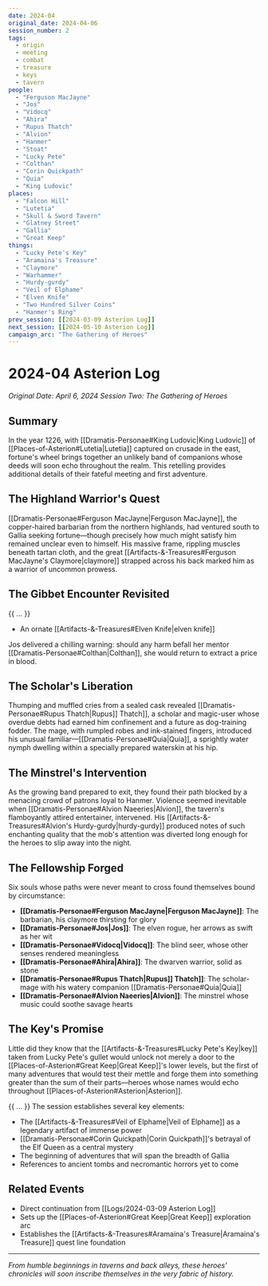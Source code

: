 ```yaml
---
date: 2024-04  
original_date: 2024-04-06
session_number: 2
tags: 
  - origin
  - meeting
  - combat
  - treasure
  - keys
  - tavern
people: 
  - "Ferguson MacJayne"
  - "Jos"
  - "Vidocq"
  - "Ahira"
  - "Rupus Thatch"
  - "Alvion"
  - "Hanmer"
  - "Stoat"
  - "Lucky Pete"
  - "Colthan"
  - "Corin Quickpath"
  - "Quia"
  - "King Ludovic"
places:
  - "Falcon Hill"
  - "Lutetia"
  - "Skull & Sword Tavern"
  - "Glatney Street"
  - "Gallia"
  - "Great Keep"
things:
  - "Lucky Pete's Key"
  - "Aramaina's Treasure"
  - "Claymore"
  - "Warhammer"
  - "Hurdy-gurdy"
  - "Veil of Elphame"
  - "Elven Knife"
  - "Two Hundred Silver Coins"
  - "Hanmer's Ring"
prev_session: [[2024-03-09 Asterion Log]]
next_session: [[2024-05-10 Asterion Log]]
campaign_arc: "The Gathering of Heroes"
---
```

# 2024-04 Asterion Log
*Original Date: April 6, 2024*
*Session Two: The Gathering of Heroes*

## Summary
In the year 1226, with [[Dramatis-Personae#King Ludovic|King Ludovic]] of [[Places-of-Asterion#Lutetia|Lutetia]] captured on crusade in the east, fortune's wheel brings together an unlikely band of companions whose deeds will soon echo throughout the realm. This retelling provides additional details of their fateful meeting and first adventure.

## The Highland Warrior's Quest
[[Dramatis-Personae#Ferguson MacJayne|Ferguson MacJayne]], the copper-haired barbarian from the northern highlands, had ventured south to Gallia seeking fortune—though precisely how much might satisfy him remained unclear even to himself. His massive frame, rippling muscles beneath tartan cloth, and the great [[Artifacts-&-Treasures#Ferguson MacJayne's Claymore|claymore]] strapped across his back marked him as a warrior of uncommon prowess.

## The Gibbet Encounter Revisited  
{{ ... }}
- An ornate [[Artifacts-&-Treasures#Elven Knife|elven knife]]

Jos delivered a chilling warning: should any harm befall her mentor [[Dramatis-Personae#Colthan|Colthan]], she would return to extract a price in blood.

## The Scholar's Liberation
Thumping and muffled cries from a sealed cask revealed [[Dramatis-Personae#Rupus Thatch|Rupus]] Thatch]], a scholar and magic-user whose overdue debts had earned him confinement and a future as dog-training fodder. The mage, with rumpled robes and ink-stained fingers, introduced his unusual familiar—[[Dramatis-Personae#Quia|Quia]], a sprightly water nymph dwelling within a specially prepared waterskin at his hip.

## The Minstrel's Intervention
As the growing band prepared to exit, they found their path blocked by a menacing crowd of patrons loyal to Hanmer. Violence seemed inevitable when [[Dramatis-Personae#Alvion Naeeries|Alvion]], the tavern's flamboyantly attired entertainer, intervened. His [[Artifacts-&-Treasures#Alvion's Hurdy-gurdy|hurdy-gurdy]] produced notes of such enchanting quality that the mob's attention was diverted long enough for the heroes to slip away into the night.

## The Fellowship Forged
Six souls whose paths were never meant to cross found themselves bound by circumstance:
- **[[Dramatis-Personae#Ferguson MacJayne|Ferguson MacJayne]]**: The barbarian, his claymore thirsting for glory
- **[[Dramatis-Personae#Jos|Jos]]**: The elven rogue, her arrows as swift as her wit  
- **[[Dramatis-Personae#Vidocq|Vidocq]]**: The blind seer, whose other senses rendered meaningless
- **[[Dramatis-Personae#Ahira|Ahira]]**: The dwarven warrior, solid as stone
- **[[Dramatis-Personae#Rupus Thatch|Rupus]] Thatch]]**: The scholar-mage with his watery companion [[Dramatis-Personae#Quia|Quia]]
- **[[Dramatis-Personae#Alvion Naeeries|Alvion]]**: The minstrel whose music could soothe savage hearts

## The Key's Promise
Little did they know that the [[Artifacts-&-Treasures#Lucky Pete's Key|key]] taken from Lucky Pete's gullet would unlock not merely a door to the [[Places-of-Asterion#Great Keep|Great Keep]]'s lower levels, but the first of many adventures that would test their mettle and forge them into something greater than the sum of their parts—heroes whose names would echo throughout [[Places-of-Asterion#Asterion|Asterion]].

{{ ... }}
The session establishes several key elements:
- The [[Artifacts-&-Treasures#Veil of Elphame|Veil of Elphame]] as a legendary artifact of immense power
- [[Dramatis-Personae#Corin Quickpath|Corin Quickpath]]'s betrayal of the Elf Queen as a central mystery
- The beginning of adventures that will span the breadth of Gallia
- References to ancient tombs and necromantic horrors yet to come

## Related Events
- Direct continuation from [[Logs/2024-03-09 Asterion Log]]
- Sets up the [[Places-of-Asterion#Great Keep|Great Keep]] exploration arc
- Establishes the [[Artifacts-&-Treasures#Aramaina's Treasure|Aramaina's Treasure]] quest line foundation

---
*From humble beginnings in taverns and back alleys, these heroes' chronicles will soon inscribe themselves in the very fabric of history.*